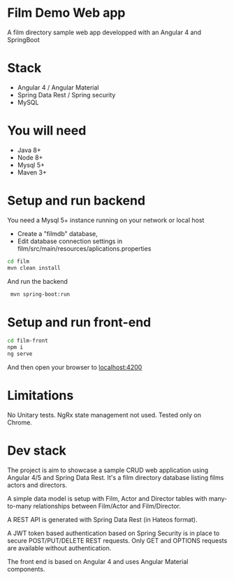 # Film Demo Web app 
A film directory sample web app developped with an Angular 4 and SpringBoot



# Stack
  - Angular 4 / Angular Material
  - Spring Data Rest / Spring security
  - MySQL

# You will need
- Java 8+
- Node 8+
- Mysql 5+
- Maven 3+


# Setup and run backend

You need a Mysql 5+ instance running on your network or local host

- Create a "filmdb" database,
- Edit database connection settings in film/src/main/resources/aplications.properties 

```sh
cd film
mvn clean install
```

And run the backend

```sh
 mvn spring-boot:run
```

# Setup and run front-end
```sh
cd film-front
npm i
ng serve
```

And then open your browser to [localhost:4200](http://localhost:4200)


# Limitations

No Unitary tests. NgRx state management not used.
Tested only on Chrome.

# Dev stack
The project is aim to showcase a sample CRUD web application using Angular 4/5 and Spring Data Rest. 
It's a film directory database listing films actors and directors.

A simple data model is setup with Film, Actor and Director tables with many-to-many relationships between Film/Actor and Film/Director.


A REST API is generated with Spring Data Rest (in Hateos format).

A JWT token based authentication based on Spring Security is in place to secure POST/PUT/DELETE REST requests. 
Only GET and OPTIONS requests are available without authentication.

The front end is based on Angular 4 and uses Angular Material components. 










 
